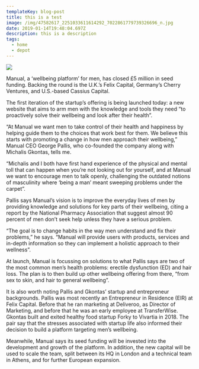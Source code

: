 ```yaml
---
templateKey: blog-post
title: this is a test
image: /img/47582617_2251033611614292_7022861779739326696_n.jpg
date: 2019-01-14T19:48:04.697Z
description: this is a description
tags:
  - home
  - depot
---
```

![](/img/47582617_2251033611614292_7022861779739326696_n.jpg)

Manual, a ‘wellbeing platform’ for men, has closed £5 million in seed funding. Backing the round is the U.K.’s Felix Capital, Germany’s Cherry Ventures, and U.S.-based Cassius Capital.



The first iteration of the startup’s offering is being launched today: a new website that aims to arm men with the knowledge and tools they need “to proactively solve their wellbeing and look after their health”.



“At Manual we want men to take control of their health and happiness by helping guide them to the choices that work best for them. We believe this starts with promoting a change in how men approach their wellbeing,” Manual CEO George Pallis, who co-founded the company along with Michalis Gkontas, tells me.



“Michalis and I both have first hand experience of the physical and mental toll that can happen when you’re not looking out for yourself, and at Manual we want to encourage men to talk openly, challenging the outdated notions of masculinity where ‘being a man’ meant sweeping problems under the carpet”.



Pallis says Manual’s vision is to improve the everyday lives of men by providing knowledge and solutions for key parts of their wellbeing, citing a report by the National Pharmacy Association that suggest almost 90 percent of men don’t seek help unless they have a serious problem.



“The goal is to change habits in the way men understand and fix their problems,” he says. “Manual will provide users with products, services and in-depth information so they can implement a holistic approach to their wellness”.



At launch, Manual is focussing on solutions to what Pallis says are two of the most common men’s health problems: erectile dysfunction (ED) and hair loss. The plan is to then build up other wellbeing offering from there, “from sex to skin, and hair to general wellbeing”.



It is also worth noting Pallis and Gkontas’ startup and entrepreneur backgrounds. Pallis was most recently an Entrepreneur in Residence (EIR) at Felix Capital. Before that he ran marketing at Deliveroo, as Director of Marketing, and before that he was an early employee at TransferWise. Gkontas built and exited healthy food startup Forky to Vivartia in 2018. The pair say that the stresses associated with startup life also informed their decision to build a platform targeting men’s wellbeing.



Meanwhile, Manual says its seed funding will be invested into the development and growth of the platform. In addition, the new capital will be used to scale the team, split between its HQ in London and a technical team in Athens, and for further European expansion.
